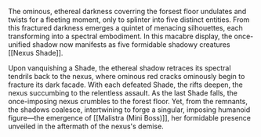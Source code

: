The ominous, ethereal darkness coverring the forsest floor undulates and twists for a fleeting moment, only to splinter into five distinct entities. From this fractured darkness emerges a quintet of menacing silhouettes, each transforming into a spectral embodiment. In this macabre display, the once-unified shadow now manifests as five formidable shadowy creatures [[Nexus Shade]].

Upon vanquishing a Shade, the ethereal shadow retraces its spectral tendrils back to the nexus, where ominous red cracks ominously begin to fracture its dark facade. With each defeated Shade, the rifts deepen, the nexus succumbing to the relentless assault. As the last Shade falls, the once-imposing nexus crumbles to the forest floor. Yet, from the remnants, the shadows coalesce, intertwining to forge a singular, imposing humanoid figure—the emergence of [[Malistra (Mini Boss)]], her formidable presence unveiled in the aftermath of the nexus's demise.
